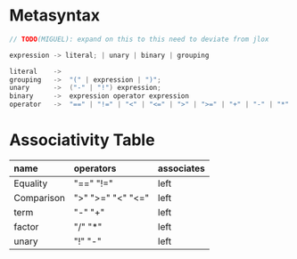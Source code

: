 # Metasyntax

```c
// TODO(MIGUEL): expand on this to this need to deviate from jlox

expression -> literal; | unary | binary | grouping

literal    ->                                                                
grouping   ->  "(" | expression | ")";                                       
unary      ->  ("-" | "!") expression;                                       
binary     ->  expression operator expression                                
operator   ->  "==" | "!=" | "<" | "<=" | ">" | ">=" | "+" | "-" | "*" | "/" 
```

# Associativity Table
| name        | operators          | associates |
| :---------- | :----------------- | :--------- |
|Equality     | "==" "!="          |  left      |
|Comparison   | ">"  ">=" "<" "<=" |  left      |
|term         | "-"  "+"           |  left      |
|factor       | "/"  "*"           |  left      |
|unary        | "!"  "-"           |  left      |


